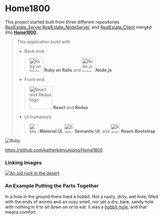 # Home1800

  This project started built from three different repositories [RealEstate_Server](https://github.com/estherkimyunjung/RealEstate_Server),[RealEstate_NodeServer](https://github.com/estherkimyunjung/RealEstate_NodeServer), and [RealEstate_Client](https://github.com/estherkimyunjung/RealEstate_Client) merged into **[Home1800](https://github.com/estherkimyunjung/Home1800)**.


> *This application build with*
> - Back-end
>> <img src="https://banner2.cleanpng.com/20190208/fyw/kisspng-professional-ruby-on-rails-web-application-softwar-5c5d1f21e14dd9.7249844815496066899229.jpg" alt="Ruby on Rails logo" width="45"/> **Ruby on Rails** and
>> <img src="https://cdn4.iconfinder.com/data/icons/logos-3/456/nodejs-new-pantone-black-512.png" alt="Node.js logo" width="45"/>**Node.js**
> - Front-end
>> <img src="https://www.vhv.rs/dpng/d/524-5247360_react-redux-react-redux-next-js-hd-png.png" alt="React and Redux logo" width="75"/> **React** and
>> **Redux**
> - UI framework
>> <img src="https://material-ui.com/static/logo.png" alt="Maerial UI logo" width="30"/> **Material UI**, <img src="https://react.semantic-ui.com/logo.png" alt="Semantic UI logo" width="30"/> **Semantic UI**, and <img src="https://www.rickybruner.com/img/resumelogos/reactstrap.png" alt="React-Bootstrap logo" width="30"/> **React-Bootstrap**
  
  ![Ruby](https://w0.pngwave.com/png/184/765/web-development-ruby-on-rails-programming-language-programmer-ruby-png-clip-art-thumbnail.png)


  <https://github.com/estherkimyunjung/Home1800>

  ### Linking Images ###
  [![An old rock in the desert](/assets/images/shiprock.jpg "Shiprock, New Mexico by Beau Rogers")](https://www.flickr.com/photos/beaurogers/31833779864/in/photolist-Qv3rFw-34mt9F-a9Cmfy-5Ha3Zi-9msKdv-o3hgjr-hWpUte-4WMsJ1-KUQ8N-deshUb-vssBD-6CQci6-8AFCiD-zsJWT-nNfsgB-dPDwZJ-bn9JGn-5HtSXY-6CUhAL-a4UTXB-ugPum-KUPSo-fBLNm-6CUmpy-4WMsc9-8a7D3T-83KJev-6CQ2bK-nNusHJ-a78rQH-nw3NvT-7aq2qf-8wwBso-3nNceh-ugSKP-4mh4kh-bbeeqH-a7biME-q3PtTf-brFpgb-cg38zw-bXMZc-nJPELD-f58Lmo-bXMYG-bz8AAi-bxNtNT-bXMYi-bXMY6-bXMYv)

  ### An Example Putting the Parts Together ###
In a hole in the ground there lived a hobbit. Not a nasty, dirty, wet hole, filled with the ends
of worms and an oozy smell, nor yet a dry, bare, sandy hole with nothing in it to sit down on or to
eat: it was a [hobbit-hole][1], and that means comfort.

[1]: <https://en.wikipedia.org/wiki/Hobbit#Lifestyle> "Hobbit lifestyles"
